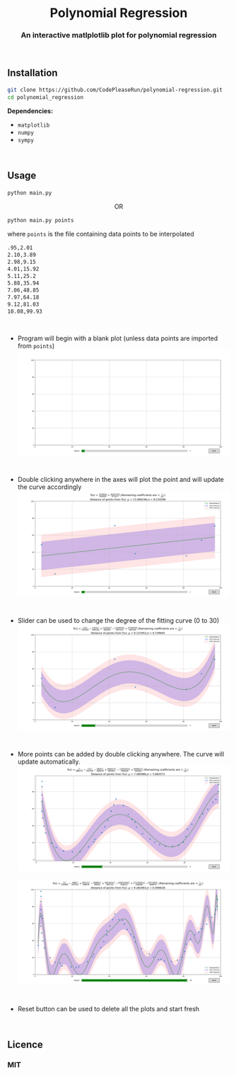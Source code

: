 <div align="center"><h1>Polynomial Regression</h1> </div>

<div align="center"><h3>An interactive matlplotlib plot for polynomial regression</h3> </div>

<br>

<h2>Installation</h2>

```bash
git clone https://github.com/CodePleaseRun/polynomial-regression.git
cd polynomial_regression
```

**Dependencies:**

- `matplotlib`
- `numpy`
- `sympy`

<br>
<h2>Usage</h2>

```python
python main.py
```

<p align='center'>OR</p>

```python
python main.py points
```

where `points` is the file containing data points to be interpolated

```
.95,2.01
2.10,3.89
2.98,9.15
4.01,15.92
5.11,25.2
5.88,35.94
7.06,48.85
7.97,64.18
9.12,81.03
10.08,99.93
```

<br>

- Program will begin with a blank plot (unless data points are imported from `points`)
  <img align='center' src="./media/zero.png">

<br>

- Double clicking anywhere in the axes will plot the point
  and will update the curve accordingly
  <img align='center' src="./media/one.png">

<br>

- Slider can be used to change the degree of the fitting curve (0 to 30)
  <img align='center' src="./media/two.png">

<br>

- More points can be added by double clicking anywhere. The curve will update automatically.
  <img align='center' src="./media/three.png">
  <br>
  <br>
  <img align='center' src="./media/four.png">

<br>

- Reset button can be used to delete all the plots and start fresh

<br>

<h2>Licence</h2>
 <h3>MIT</h3>
